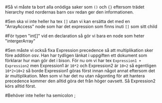 #Så vi måste ta bort alla onödiga saker som `()` och `{}` eftersom trädet hierarchy med nordernas barn osv redan ger den informationen.

#Sen ska vi inte heller ha tex `[]` utan vi kan ersätta det med en "ArrayAccess" node som har det expression som finns inuti `[]` som sitt child

#För typen "int[]" vid en declaration så gör vi bara en node som heter "intergerArray"

#Sen måste vi också fixa Expression precedence så att multiplikation sker före addition osv. Han har tydligen länkat i uppgiften ett dokument som förklarar hur man gör det i bison. För nu om vi har tex `Expression1 + Expression2` men Expression1 är `10*2` och Expression2 är `10+2` så egentligen `10*2+10+2` så borde Expression1 göras först innan något annat eftersom det är multiplikation. Men som vi har det nu utan någonting för att hantera precedence kommer den alltid göra det från höger oavsett. Så Expression2 körs alltid först.

#Behöver inte heller ha semicolon ;
